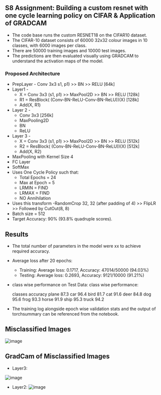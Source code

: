 ## S8 Assignment: Building a custom resnet with one cycle learning policy on CIFAR & Application of GRADCAM
- The code base runs the custom RESNET18 on the CIFAR10 dataset.
- The CIFAR-10 dataset consists of 60000 32x32 colour images in 10 classes, with 6000 images per class.
- There are 50000 training images and 10000 test images.
- The predictions are then evaluated visually using GRADCAM to understand the activation maps of the model.

### Proposed Architecture

- PrepLayer - Conv 3x3 s1, p1) >> BN >> RELU [64k]
- Layer1 -
  - X = Conv 3x3 (s1, p1) >> MaxPool2D >> BN >> RELU [128k]
  - R1 = ResBlock( (Conv-BN-ReLU-Conv-BN-ReLU))(X) [128k] 
  - Add(X, R1)
- Layer 2 -
  - Conv 3x3 [256k]
  - MaxPooling2D
  - BN
  - ReLU
- Layer 3 -
  - X = Conv 3x3 (s1, p1) >> MaxPool2D >> BN >> RELU [512k]
  - R2 = ResBlock( (Conv-BN-ReLU-Conv-BN-ReLU))(X) [512k]
  - Add(X, R2)
- MaxPooling with Kernel Size 4
- FC Layer 
- SoftMax
- Uses One Cycle Policy such that:
  - Total Epochs = 24
  - Max at Epoch = 5
  - LRMIN = FIND
  - LRMAX = FIND
  - NO Annihilation
- Uses this transform -RandomCrop 32, 32 (after padding of 4) >> FlipLR >> Followed by CutOut(8, 8)
- Batch size = 512
- Target Accuracy: 90% (93.8% quadruple scores). 

## Results
- The total number of parameters in the model were xx to achieve required accuracy.
- Average loss after 20 epochs:
  - Training: Average loss: 0.1717, Accuracy: 47014/50000 (94.03%)
  - Testing: Average loss: 0.2693, Accuracy: 9121/10000 (91.21%)

- class wise performance on Test Data:
 class wise performance: 

  classes  accuracy
    plane      87.3
     car      96.4
    bird      81.7
     cat      91.6
    deer      84.8
     dog      95.6
    frog      93.3
   horse      91.9
   ship      95.3
   truck      94.2
 
- The training log alongside epoch wise validation stats and the output of torchsummary can be referenced from the notebook.

## Misclassified Images

![image](https://user-images.githubusercontent.com/31410799/221162933-7cb988fc-824f-4739-889b-dab576eba7ce.png)

## GradCam of Misclassified Images

- Layer3:

![image](https://user-images.githubusercontent.com/31410799/221163016-d2fbdefe-5150-48e1-8a94-b89780ef234a.png)


- Layer2:
![image](https://user-images.githubusercontent.com/31410799/221163140-0759f9f7-9ca5-401f-90f3-d0fcaf3dacff.png)

